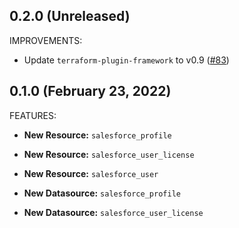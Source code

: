 ## 0.2.0 (Unreleased)

IMPROVEMENTS:

* Update `terraform-plugin-framework` to v0.9 ([#83](https://github.com/hashicorp/terraform-provider-salesforce/pull/83))

## 0.1.0 (February 23, 2022)

FEATURES:

* **New Resource:** `salesforce_profile`
* **New Resource:** `salesforce_user_license`
* **New Resource:** `salesforce_user`

* **New Datasource:**   `salesforce_profile` 
* **New Datasource:**   `salesforce_user_license`

